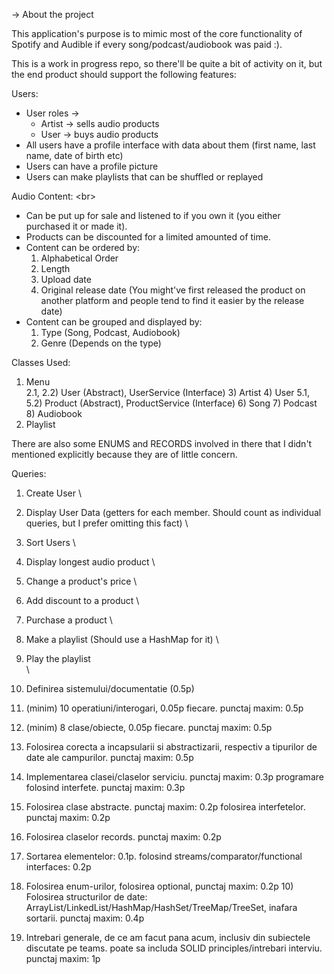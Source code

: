 -> About the project

This application's purpose is to mimic most of the core functionality of Spotify and Audible if every song/podcast/audiobook was paid :).

This is a work in progress repo, so there'll be quite a bit of activity on 
it, but the end product should support the following features:

Users: 
- User roles -> 
    + Artist -> sells audio products
    + User -> buys audio products
- All users have a profile interface with data about them (first name, last name, date of birth etc)
- Users can have a profile picture
- Users can make playlists that can be shuffled or replayed


Audio Content: <br\>
- Can be put up for sale and listened to if you own it (you either purchased it or made it).  
- Products can be discounted for a limited amounted of time. 
- Content can be ordered by: 
    1) Alphabetical Order 
    2) Length 
    3) Upload date 
    4) Original release date (You might've first released the product on another platform and people tend to find it easier by the release date) 
- Content can be grouped and displayed by:  
    1) Type (Song, Podcast, Audiobook)  
    2) Genre (Depends on the type) 


Classes Used:
1) Menu  
2.1, 2.2) User (Abstract), UserService (Interface) 
    3) Artist
    4) User
5.1, 5.2) Product (Abstract), ProductService (Interface)
	6) Song
	7) Podcast
	8) Audiobook
9) Playlist 

There are also some ENUMS and RECORDS involved in there that I 
didn't mentioned explicitly because they are of little concern.

Queries:
1) Create User \
2) Display User Data (getters for each member. Should count as individual queries, but I prefer omitting this fact) \
3) Sort Users \
4) Display longest audio product \
5) Change a product's price \
6) Add discount to a product \
7) Purchase a product \
8) Make a playlist (Should use a HashMap for it) \
9) Play the playlist  \
\

1) Definirea sistemului/documentatie (0.5p)
2) (minim) 10 operatiuni/interogari, 0.05p fiecare. punctaj maxim: 0.5p	
3) (minim) 8 clase/obiecte, 0.05p fiecare. punctaj maxim: 0.5p	
4) Folosirea corecta a incapsularii si abstractizarii, respectiv a tipurilor de date ale campurilor. punctaj maxim: 0.5p 
5) Implementarea clasei/claselor serviciu. punctaj maxim: 0.3p	programare folosind interfete. punctaj maxim: 0.3p
6) Folosirea clase abstracte. punctaj maxim: 0.2p	folosirea interfetelor. punctaj maxim: 0.2p
7) Folosirea claselor records. punctaj maxim: 0.2p	
8) Sortarea elementelor: 0.1p. folosind streams/comparator/functional interfaces: 0.2p	
9) Folosirea enum-urilor, folosirea optional, punctaj maxim: 0.2p 10) Folosirea structurilor de date: ArrayList/LinkedList/HashMap/HashSet/TreeMap/TreeSet, inafara sortarii. punctaj maxim: 0.4p	
11) Intrebari generale, de ce am facut pana acum, inclusiv din subiectele discutate pe teams. poate sa includa SOLID principles/intrebari interviu. punctaj maxim: 1p
